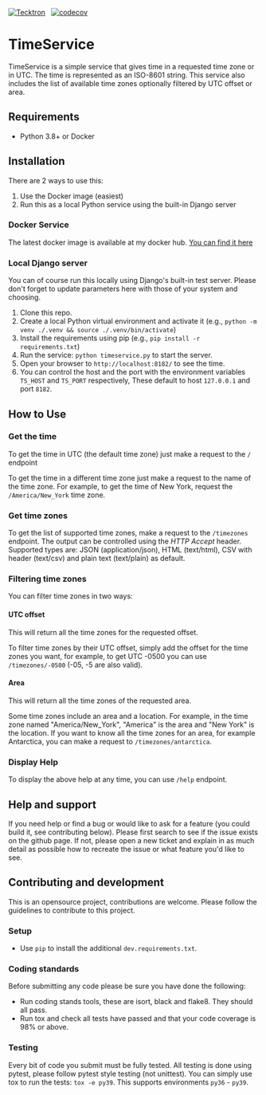 [![Tecktron](https://circleci.com/gh/Tecktron/timeservice.svg?style=shield)](https://circleci.com/gh/Tecktron/timeservice) &nbsp; [![codecov](https://codecov.io/gh/Tecktron/timeservice/branch/main/graph/badge.svg?token=HRIVES4L34)](https://codecov.io/gh/Tecktron/timeservice)

# TimeService

TimeService is a simple service that gives time in a requested time zone
or in UTC. The time is represented as an ISO-8601 string. This service
also includes the list of available time zones optionally filtered by UTC
offset or area.

## Requirements
 - Python 3.8+ or Docker

## Installation
There are 2 ways to use this:
1. Use the Docker image (easiest)
2. Run this as a local Python service using the built-in Django server

### Docker Service
The latest docker image is available at my docker hub.
[You can find it here](https://hub.docker.com/r/tecktron/timeservice)

### Local Django server
You can of course run this locally using Django's built-in test server. Please don't
forget to update parameters here with those of your system and choosing.

1. Clone this repo.
2. Create a local Python virtual environment and activate it (e.g., `python -m venv ./.venv && source ./.venv/bin/activate`)
3. Install the requirements using pip (e.g., `pip install -r requirements.txt`)
4. Run the service: `python timeservice.py` to start the server.
5. Open your browser to `http://localhost:8182/` to see the time.
6. You can control the host and the port with the environment variables `TS_HOST` and `TS_PORT` respectively, These default to host `127.0.0.1` and port `8182`.

## How to Use

### Get the time
To get the time in UTC (the default time zone) just make a request to the `/` endpoint

To get the time in a different time zone just make a request to the name of the time zone. For example, to get the time of New York, request the `/America/New_York` time zone.

### Get time zones
To get the list of supported time zones, make a request to the `/timezones` endpoint. The output can be controlled using the _HTTP Accept_ header. Supported types are: JSON (application/json), HTML (text/html), CSV with header (text/csv) and plain text (text/plain) as default.

### Filtering time zones
You can filter time zones in two ways:

#### UTC offset
This will return all the time zones for the requested offset.

To filter time zones by their UTC offset, simply add the offset for the time zones you want, for example, to get UTC -0500 you can use `/timezones/-0500` (-05, -5 are also valid).

#### Area
This will return all the time zones of the requested area.

Some time zones include an area and a location. For example, in the time zone named "America/New_York", "America" is the area and "New York" is the location. If you want to know all the time zones for an area, for example Antarctica, you can make a request to `/timezones/antarctica`.

### Display Help
To display the above help at any time, you can use `/help` endpoint.

## Help and support
If you need help or find a bug or would like to ask for a feature (you could build it, see
contributing below). Please first search to see if the issue exists on the github page. If not,
please open a new ticket and explain in as much detail as possible how to recreate the issue or
what feature you'd like to see.

## Contributing and development
This is an opensource project, contributions are welcome. Please follow the guidelines to
contribute to this project.

### Setup
- Use `pip` to install the additional `dev.requirements.txt`.

### Coding standards
Before submitting any code please be sure you have done the following:
- Run coding stands tools, these are isort, black and flake8. They should all pass.
- Run tox and check all tests have passed and that your code coverage is 98% or above.

### Testing
Every bit of code you submit must be fully tested.
All testing is done using pytest, please follow pytest style testing (not unittest).
You can simply use tox to run the tests: `tox -e py39`. This supports environments
`py36` - `py39`.

